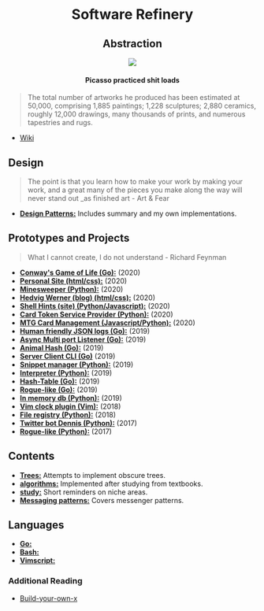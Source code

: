 <h1 align="center">
    Software Refinery
</h1>

<h2 align="center">
    Abstraction
</h2>

<p align="center">
    <img src=http://www.artyfactory.com/art_appreciation/animals_in_art/pablo_picasso/picasso_bulls.jpg>
</p>

<h4 align="center">
    Picasso practiced shit loads
</h4>

>The total number of artworks he produced has been estimated at 50,000, comprising 1,885 paintings; 1,228 sculptures; 2,880 ceramics, roughly 12,000 drawings, many thousands of prints, and numerous tapestries and rugs.

- [Wiki](https://en.wikipedia.org/wiki/Pablo_Picasso#Style_and_technique)

## Design

>The point is that you learn how to make your work by making your work, and a great many of the pieces you make along the way will never stand out _as finished art - Art & Fear

- [**Design Patterns:**](https://github.com/foxyblue/DesignPatterns) Includes summary and my own implementations.


## Prototypes and Projects

>What I cannot create, I do not understand - Richard Feynman

- [**Conway's Game of Life (Go):**](https://github.com/foxyblue/game-of-life) (2020)
- [**Personal Site (html/css):**](https://sebastien-docs.info) (2020)
- [**Minesweeper (Python):**](https://github.com/foxyblue/minesweeper) (2020)
- [**Hedvig Werner (blog) (html/css):**](https://hedvigwerner.com/) (2020)
- [**Shell Hints (site) (Python/Javascript):**](http://shell-hints.herokuapp.com/) (2020)
- [**Card Token Service Provider (Python):**](https://github.com/foxyblue/primer-token-service) (2020)
- [**MTG Card Management (Javascript/Python):**](https://github.com/foxyblue/mtg-inventory) (2020)
- [**Human friendly JSON logs (Go):**](https://github.com/foxyblue/tinj) (2019)
- [**Async Multi port Listener (Go):**](https://github.com/foxyblue/noiibat) (2019)
- [**Animal Hash (Go):**](https://github.com/foxyblue/animal-hash) (2019)
- [**Server Client CLI (Go)**](https://github.com/foxyblue/server-cli) (2019)
- [**Snippet manager (Python):**](https://github.com/foxyblue/snippet) (2019)
- [**Interpreter (Python):**](https://github.com/foxyblue/interpreter-py) (2019)
- [**Hash-Table (Go):**](https://github.com/foxyblue/go-hash-table) (2019)
- [**Rogue-like (Go):**](https://github.com/foxyblue/gogue) (2019)
- [**In memory db (Python):**](https://github.com/foxyblue/inmemdb) (2019)
- [**Vim clock plugin (Vim):**](https://github.com/foxyblue/vim-clock-tick) (2018)
- [**File registry (Python):**](https://github.com/foxyblue/scap-registry) (2018)
- [**Twitter bot Dennis (Python):**](https://github.com/foxyblue/dennis_bot) (2017)
- [**Rogue-like (Python):**](https://github.com/foxyblue/Rogue_simple) (2017)

## Contents

- [**Trees:**](./Trees/) Attempts to implement obscure trees.
- [**algorithms:**](./algorithms/) Implemented after studying from textbooks.
- [**study:**](./study/) Short reminders on niche areas.
- [**Messaging patterns:**](./rabbitMQ-tutorial/) Covers messenger patterns.

## Languages

- [**Go:**](./go/)
- [**Bash:**](./bash/)
- [**Vimscript:**](./vimscript/)

### Additional Reading

- [Build-your-own-x](https://github.com/danistefanovic/build-your-own-x)
